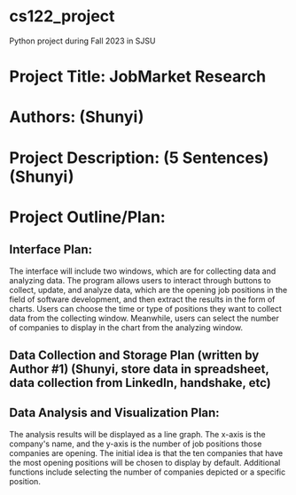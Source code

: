 # cs122_project

Python project during Fall 2023 in SJSU

# Project Title: JobMarket Research

# Authors: (Shunyi)

# Project Description: (5 Sentences) (Shunyi)

# Project Outline/Plan:
## Interface Plan:
The interface will include two windows, which are for collecting data and analyzing data. The program allows users to interact through buttons to collect, update, and analyze data, which are the opening job positions in the field of software development, and then extract the results in the form of charts. Users can choose the time or type of positions they want to collect data from the collecting window. Meanwhile, users can select the number of companies to display in the chart from the analyzing window.

## Data Collection and Storage Plan (written by Author #1) (Shunyi, store data in spreadsheet, data collection from LinkedIn, handshake, etc)

## Data Analysis and Visualization Plan:
The analysis results will be displayed as a line graph. The x-axis is the company's name, and the y-axis is the number of job positions those companies are opening. The initial idea is that the ten companies that have the most opening positions will be chosen to display by default. Additional functions include selecting the number of companies depicted or a specific position.
